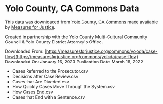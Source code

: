 # Yolo County, CA Commons Data

This data was downloaded from [Yolo County, CA Commons](https://measuresforjustice.org/commons/yoloda) made available by [Measures for Justice](https://measuresforjustice.org). 

Created in partnership with the Yolo County Multi-Cultural Community Council & Yolo County District Attorney's Office.

Downloaded From: [https://measuresforjustice.org/commons/yoloda/case-flow](https://measuresforjustice.org/commons/yoloda/case-flow)
Downloaded On: January 16, 2023
Publication Date: March 18, 2022

 * Cases Referred to the Prosecutor.csv
 * Decisions after Case Review.csv
 * Cases that Are Diverted.csv
 * How Quickly Cases Move Through the System.csv
 * How Cases End.csv
 * Cases that End with a Sentence.csv
